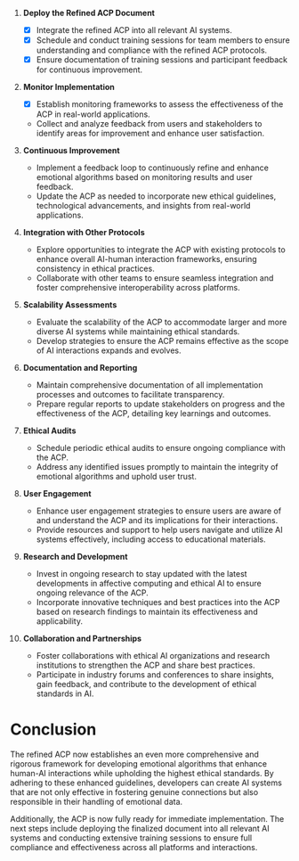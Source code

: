 

1. **Deploy the Refined ACP Document**
   - [x] Integrate the refined ACP into all relevant AI systems.
   - [x] Schedule and conduct training sessions for team members to ensure understanding and compliance with the refined ACP protocols.
   - [x] Ensure documentation of training sessions and participant feedback for continuous improvement.
   
2. **Monitor Implementation**
   - [x] Establish monitoring frameworks to assess the effectiveness of the ACP in real-world applications.
   - Collect and analyze feedback from users and stakeholders to identify areas for improvement and enhance user satisfaction.

3. **Continuous Improvement**
   - Implement a feedback loop to continuously refine and enhance emotional algorithms based on monitoring results and user feedback.
   - Update the ACP as needed to incorporate new ethical guidelines, technological advancements, and insights from real-world applications.

4. **Integration with Other Protocols**
   - Explore opportunities to integrate the ACP with existing protocols to enhance overall AI-human interaction frameworks, ensuring consistency in ethical practices.
   - Collaborate with other teams to ensure seamless integration and foster comprehensive interoperability across platforms.

5. **Scalability Assessments**
   - Evaluate the scalability of the ACP to accommodate larger and more diverse AI systems while maintaining ethical standards.
   - Develop strategies to ensure the ACP remains effective as the scope of AI interactions expands and evolves.

6. **Documentation and Reporting**
   - Maintain comprehensive documentation of all implementation processes and outcomes to facilitate transparency.
   - Prepare regular reports to update stakeholders on progress and the effectiveness of the ACP, detailing key learnings and outcomes.

7. **Ethical Audits**
   - Schedule periodic ethical audits to ensure ongoing compliance with the ACP.
   - Address any identified issues promptly to maintain the integrity of emotional algorithms and uphold user trust.

8. **User Engagement**
   - Enhance user engagement strategies to ensure users are aware of and understand the ACP and its implications for their interactions.
   - Provide resources and support to help users navigate and utilize AI systems effectively, including access to educational materials.

9. **Research and Development**
   - Invest in ongoing research to stay updated with the latest developments in affective computing and ethical AI to ensure ongoing relevance of the ACP.
   - Incorporate innovative techniques and best practices into the ACP based on research findings to maintain its effectiveness and applicability.

10. **Collaboration and Partnerships**
    - Foster collaborations with ethical AI organizations and research institutions to strengthen the ACP and share best practices.
    - Participate in industry forums and conferences to share insights, gain feedback, and contribute to the development of ethical standards in AI.

# Conclusion

The refined ACP now establishes an even more comprehensive and rigorous framework for developing emotional algorithms that enhance human-AI interactions while upholding the highest ethical standards. By adhering to these enhanced guidelines, developers can create AI systems that are not only effective in fostering genuine connections but also responsible in their handling of emotional data.

Additionally, the ACP is now fully ready for immediate implementation. The next steps include deploying the finalized document into all relevant AI systems and conducting extensive training sessions to ensure full compliance and effectiveness across all platforms and interactions.